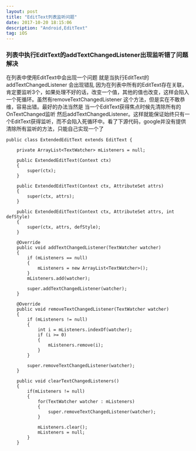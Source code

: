 ```yaml
---
layout: post
title: "EditText列表监听问题"
date: 2017-10-20 18:15:06
description: "Android,EditText"
tag: iOS
---
```


### 列表中执行EditText的addTextChangedListener出现监听错了问题解决
在列表中使用EditText中会出现一个问题 就是当执行EditText的addTextChangedListener 会出现错乱  因为在列表中所有的EditText存在关联，肯定要监听3个，如果处理不好的话，改变一个值，其他的值也改变，这样会陷入一个死循环。虽然有removeTextChangedListener 这个方法，但是实在不敢恭维，容易出错。最好的办法当然是 当一个EditText获得焦点时候先清除所有的OnTextChanged监听 然后addTextChangedListener。这样就能保证始终只有一个EditText获得监听，而不会陷入死循环中。看了下源代码，google并没有提供清除所有监听的方法，只能自己实现一个了

```
public class ExtendedEditText extends EditText {

    private ArrayList<TextWatcher> mListeners = null;

    public ExtendedEditText(Context ctx)
    {
        super(ctx);
    }

    public ExtendedEditText(Context ctx, AttributeSet attrs)
    {
        super(ctx, attrs);
    }

    public ExtendedEditText(Context ctx, AttributeSet attrs, int defStyle)
    {
        super(ctx, attrs, defStyle);
    }

    @Override
    public void addTextChangedListener(TextWatcher watcher)
    {
        if (mListeners == null)
        {
            mListeners = new ArrayList<TextWatcher>();
        }
        mListeners.add(watcher);

        super.addTextChangedListener(watcher);
    }

    @Override
    public void removeTextChangedListener(TextWatcher watcher)
    {
        if (mListeners != null)
        {
            int i = mListeners.indexOf(watcher);
            if (i >= 0)
            {
                mListeners.remove(i);
            }
        }

        super.removeTextChangedListener(watcher);
    }

    public void clearTextChangedListeners()
    {
        if(mListeners != null)
        {
            for(TextWatcher watcher : mListeners)
            {
                super.removeTextChangedListener(watcher);
            }

            mListeners.clear();
            mListeners = null;
        }
    }
```
